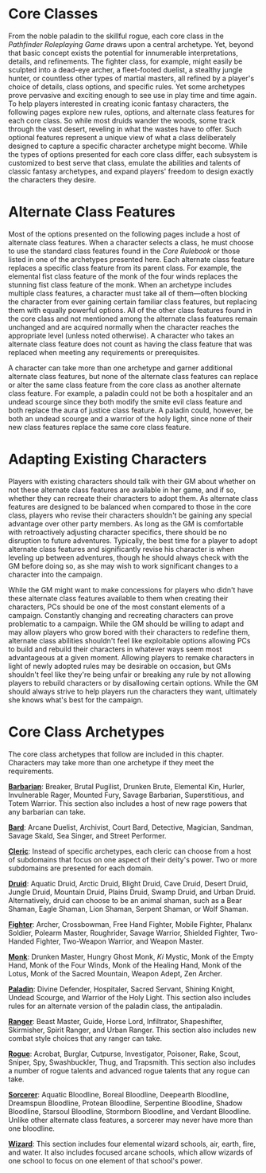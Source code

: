 # Core Classes

From the noble paladin to the skillful rogue, each core class in the
*Pathfinder Roleplaying Game* draws upon a central archetype. Yet,
beyond that basic concept exists the potential for innumerable
interpretations, details, and refinements. The fighter class, for
example, might easily be sculpted into a dead-eye archer, a fleet-footed
duelist, a stealthy jungle hunter, or countless other types of martial
masters, all refined by a player's choice of details, class options, and
specific rules. Yet some archetypes prove pervasive and exciting enough
to see use in play time and time again. To help players interested in
creating iconic fantasy characters, the following pages explore new
rules, options, and alternate class features for each core class. So
while most druids wander the woods, some track through the vast desert,
reveling in what the wastes have to offer. Such optional features
represent a unique view of what a class deliberately designed to capture
a specific character archetype might become. While the types of options
presented for each core class differ, each subsystem is customized to
best serve that class, emulate the abilities and talents of classic
fantasy archetypes, and expand players' freedom to design exactly the
characters they desire.

# Alternate Class Features

Most of the options presented on the following pages include a host of
alternate class features. When a character selects a class, he must
choose to use the standard class features found in the *Core Rulebook*
or those listed in one of the archetypes presented here. Each alternate
class feature replaces a specific class feature from its parent class.
For example, the elemental fist class feature of the monk of the four
winds replaces the stunning fist class feature of the monk. When an
archetype includes multiple class features, a character must take all of
them—often blocking the character from ever gaining certain familiar
class features, but replacing them with equally powerful options. All of
the other class features found in the core class and not mentioned among
the alternate class features remain unchanged and are acquired normally
when the character reaches the appropriate level (unless noted
otherwise). A character who takes an alternate class feature does not
count as having the class feature that was replaced when meeting any
requirements or prerequisites.

A character can take more than one archetype and garner additional
alternate class features, but none of the alternate class features can
replace or alter the same class feature from the core class as another
alternate class feature. For example, a paladin could not be both a
hospitaler and an undead scourge since they both modify the smite evil
class feature and both replace the aura of justice class feature. A
paladin could, however, be both an undead scourge and a warrior of the
holy light, since none of their new class features replace the same core
class feature.

# Adapting Existing Characters

Players with existing characters should talk with their GM about whether
on not these alternate class features are available in her game, and if
so, whether they can recreate their characters to adopt them. As
alternate class features are designed to be balanced when compared to
those in the core class, players who revise their characters shouldn't
be gaining any special advantage over other party members. As long as
the GM is comfortable with retroactively adjusting character specifics,
there should be no disruption to future adventures. Typically, the best
time for a player to adopt alternate class features and significantly
revise his character is when leveling up between adventures, though he
should always check with the GM before doing so, as she may wish to work
significant changes to a character into the campaign.

While the GM might want to make concessions for players who didn't have
these alternate class features available to them when creating their
characters, PCs should be one of the most constant elements of a
campaign. Constantly changing and recreating characters can prove
problematic to a campaign. While the GM should be willing to adapt and
may allow players who grow bored with their characters to redefine them,
alternate class abilities shouldn't feel like exploitable options
allowing PCs to build and rebuild their characters in whatever ways seem
most advantageous at a given moment. Allowing players to remake
characters in light of newly adopted rules may be desirable on occasion,
but GMs shouldn't feel like they're being unfair or breaking any rule by
not allowing players to rebuild characters or by disallowing certain
options. While the GM should always strive to help players run the
characters they want, ultimately she knows what's best for the campaign.

# Core Class Archetypes

The core class archetypes that follow are included in this chapter.
Characters may take more than one archetype if they meet the
requirements.

**[Barbarian](#Barbarian)**: Breaker, Brutal Pugilist, Drunken Brute,
Elemental Kin, Hurler, Invulnerable Rager, Mounted Fury, Savage
Barbarian, Superstitious, and Totem Warrior. This section also includes
a host of new rage powers that any barbarian can take.

**[Bard](#Bard)**: Arcane Duelist, Archivist, Court Bard, Detective,
Magician, Sandman, Savage Skald, Sea Singer, and Street Performer.

**[Cleric](#Cleric)**: Instead of specific archetypes, each cleric can
choose from a host of subdomains that focus on one aspect of their
deity's power. Two or more subdomains are presented for each domain.

**[Druid](#Druid)**: Aquatic Druid, Arctic Druid, Blight Druid, Cave
Druid, Desert Druid, Jungle Druid, Mountain Druid, Plains Druid, Swamp
Druid, and Urban Druid. Alternatively, druid can choose to be an animal
shaman, such as a Bear Shaman, Eagle Shaman, Lion Shaman, Serpent
Shaman, or Wolf Shaman.

**[Fighter](#Fighter)**: Archer, Crossbowman, Free Hand Fighter, Mobile
Fighter, Phalanx Soldier, Polearm Master, Roughrider, Savage Warrior,
Shielded Fighter, Two-Handed Fighter, Two-Weapon Warrior, and Weapon
Master.

**[Monk](#Monk)**: Drunken Master, Hungry Ghost Monk, *Ki* Mystic, Monk
of the Empty Hand, Monk of the Four Winds, Monk of the Healing Hand,
Monk of the Lotus, Monk of the Sacred Mountain, Weapon Adept, Zen
Archer.

**[Paladin](#Paladin)**: Divine Defender, Hospitaler, Sacred Servant,
Shining Knight, Undead Scourge, and Warrior of the Holy Light. This
section also includes rules for an alternate version of the paladin
class, the antipaladin.

**[Ranger](#Ranger)**: Beast Master, Guide, Horse Lord, Infiltrator,
Shapeshifter, Skirmisher, Spirit Ranger, and Urban Ranger. This section
also includes new combat style choices that any ranger can take.

**[Rogue](#Rogue)**: Acrobat, Burglar, Cutpurse, Investigator, Poisoner,
Rake, Scout, Sniper, Spy, Swashbuckler, Thug, and Trapsmith. This
section also includes a number of rogue talents and advanced rogue
talents that any rogue can take.

**[Sorcerer](#Sorcerer)**: Aquatic Bloodline, Boreal Bloodline,
Deepearth Bloodline, Dreamspun Bloodline, Protean Bloodline, Serpentine
Bloodline, Shadow Bloodline, Starsoul Bloodline, Stormborn Bloodline,
and Verdant Bloodline. Unlike other alternate class features, a sorcerer
may never have more than one bloodline.

**[Wizard](#Wizard)**: This section includes four elemental wizard
schools, air, earth, fire, and water. It also includes focused arcane
schools, which allow wizards of one school to focus on one element of
that school's power.
